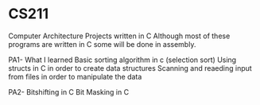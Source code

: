 # CS211
Computer Architecture Projects written in C
Although most of these programs are written in C some will be done in assembly.

PA1- What I learned
  Basic sorting algorithm in c (selection sort)
  Using structs in C in order to create data structures
  Scanning and reaeding input from files in order to manipulate the data
 
PA2- 
  Bitshifting in C
  Bit Masking in C
